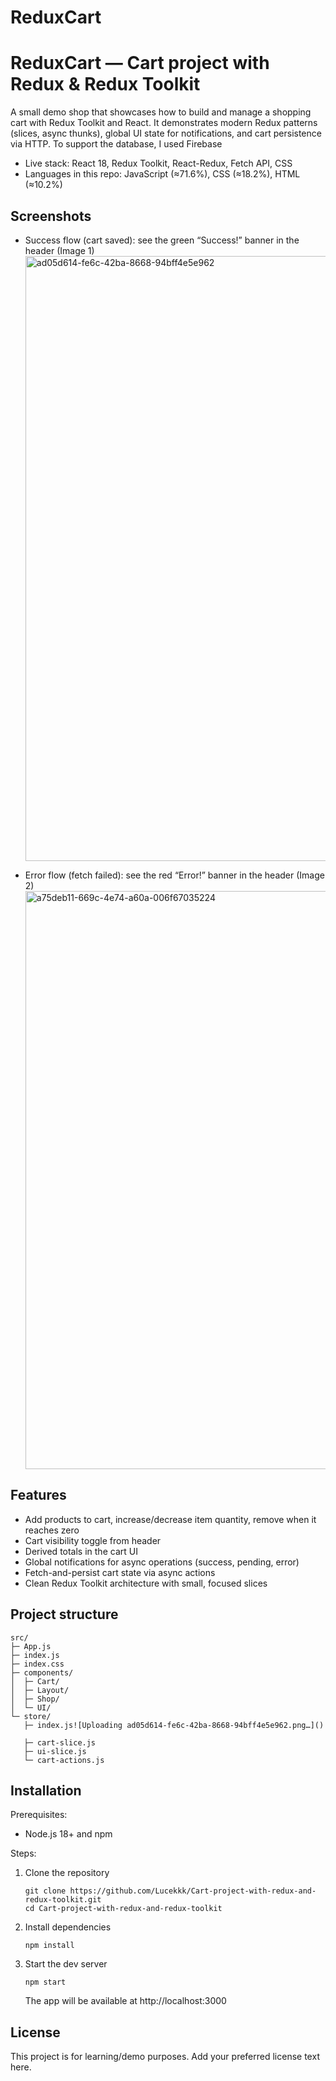 # ReduxCart

# ReduxCart — Cart project with Redux & Redux Toolkit

A small demo shop that showcases how to build and manage a shopping cart with Redux Toolkit and React. It demonstrates modern Redux patterns (slices, async thunks), global UI state for notifications, and cart persistence via HTTP. To support the database, I used Firebase

- Live stack: React 18, Redux Toolkit, React-Redux, Fetch API, CSS
- Languages in this repo: JavaScript (≈71.6%), CSS (≈18.2%), HTML (≈10.2%)

## Screenshots

- Success flow (cart saved): see the green “Success!” banner in the header (Image 1)
  <img width="1871" height="968" alt="ad05d614-fe6c-42ba-8668-94bff4e5e962" src="https://github.com/user-attachments/assets/4d58b431-b027-42c4-b876-66484cfb61b6" />


- Error flow (fetch failed): see the red “Error!” banner in the header (Image 2)
  <img width="1862" height="925" alt="a75deb11-669c-4e74-a60a-006f67035224" src="https://github.com/user-attachments/assets/855eb611-c9ba-4824-b680-7c1fc26d2195" />

## Features

- Add products to cart, increase/decrease item quantity, remove when it reaches zero
- Cart visibility toggle from header
- Derived totals in the cart UI
- Global notifications for async operations (success, pending, error)
- Fetch-and-persist cart state via async actions
- Clean Redux Toolkit architecture with small, focused slices

## Project structure

```
src/
├─ App.js
├─ index.js
├─ index.css
├─ components/
│  ├─ Cart/
│  ├─ Layout/
│  ├─ Shop/
│  └─ UI/
└─ store/
   ├─ index.js![Uploading ad05d614-fe6c-42ba-8668-94bff4e5e962.png…]()

   ├─ cart-slice.js
   ├─ ui-slice.js
   └─ cart-actions.js
```



## Installation

Prerequisites:
- Node.js 18+ and npm

Steps:
1. Clone the repository
   ``` 
   git clone https://github.com/Lucekkk/Cart-project-with-redux-and-redux-toolkit.git
   cd Cart-project-with-redux-and-redux-toolkit
   ```
2. Install dependencies
   ``` 
   npm install
   ```
3. Start the dev server
   ``` 
   npm start
   ```
   The app will be available at http://localhost:3000





## License

This project is for learning/demo purposes. Add your preferred license text here.
